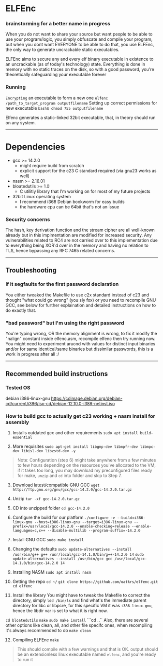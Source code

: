 # ELFEnc
### brainstorming for a better name in progress

When you do not want to share your source but want people to be able to use your program/logic, you simply obfuscate and compile your program, but when you dont want EVERYONE to be able to do that, you use ELFEnc, the only way to generate uncrackable static executables.

ELFEnc aims to secure any and every elf binary executable in existence to an uncrackable (as of today's technology) state.
Everything is done in memory with no static traces on the disk, so with a good password, you're theoretically safeguarding your executable forever

### Running

`Encrypting` an executable to form a new one
```elfenc /path_to_target_program outputfilename```
Setting up correct permissions for new executable
```bash$ chmod 755 outputfilename```

Elfenc generates a static-linked 32bit executable, that, in theory should run on any system.

---

# Dependencies

* gcc  >= 14.2.0
    - might require build from scratch
    - explicit support for the c23 C standard required (via gnu23 works as well)
* nasm >= 2.16.01
* bloatedutils >= 1.0
    - C utilitiy library that I'm working on for most of my future projects
* 32bit Linux operating system
    - I recommend i368 Debian bookworm for easy builds
    - the hardware cpu can be 64bit that's not an issue


### Security concerns

The hash, key derivation function and the stream cipher are all well-known already but in this implmentation are modified for increased security.
Any vulnerabilities related to RC4 are not carried over to this implementation due to everything being XOR'd over in the memory and having no relation to TLS, hence bypassing any RFC 7465 related concerns.

---

## Troubleshooting

### If it segfaults for the first password declaration

You either tweaked the Makefile to use c2x standard instead of c23 and thought "what could go wrong" (you sly fox) or you need to recompile GNU GCC, see below for further explaination and detailed instructions on how to do exactly that.

### "bad password" but I'm using the right password

You're typing wrong, OR the memory alignment is wrong, to fix it modify the "nalign" constant inside elfenc.asm, recompile elfenc then try running now. 
You might need to experiment aruond with values for distinct input binaries and/or for same identical/same binaries but dissimilar passwords, this is a work in progress after all :/

---

## Recommended build instructions

### Tested OS
debian i386-linux-gnu
https://cdimage.debian.org/debian-cd/current/i386/iso-cd/debian-12.10.0-i386-netinst.iso
 

### How to build gcc to actually get c23 working + nasm install for assembly

1. Installs outdated gcc and other requirements
```sudo apt install build-essential```

2. More requisites
```sudo apt-get install libgmp-dev libmpfr-dev libmpc-dev libisl-dev libzstd-dev -y```

> Note: Configuration (step 6) might take anywhere from a few minutes to few hours depending on the resources you've allocated to the VM, if it takes too long, you may download my preconfigured files ready for make, `unzip` and `cd` into folder and skip to Step 7.

3. Download latest/compatible GNU GCC
```wget http://ftp.gnu.org/gnu/gcc/gcc-14.2.0/gcc-14.2.0.tar.gz```

4. Unzip
```tar -xf gcc-14.2.0.tar.gz```

5. CD into unzipped folder
```cd gcc-14.2.0```

6. Configure the build for our platform
```./configure -v --build=i386-linux-gnu --host=i386-linux-gnu --target=i386-linux-gnu --prefix=/usr/local/gcc-14.2.0 --enable-checking=release --enable-languages=c,c++ --disable-multilib --program-suffix=-14.2.0```

7. Install GNU GCC
```sudo make install```

8. Changing the defaults
```sudo update-alternatives --install /usr/bin/g++ g++ /usr/local/gcc-14.1.0/bin/g++-14.2.0 14```
```sudo update-alternatives --install /usr/bin/gcc gcc /usr/local/gcc-14.1.0/bin/gcc-14.2.0 14```

9. Installing NASM
```sudo apt install nasm```

10. Getting the repo
```cd ~/```
```git clone https://github.com/oatkrs/elfenc.git```
```cd elfenc```

11. Install the library
You might have to tweak the Makefile to correct the directory, simply `ldd /bin/ls` and find what's the immediate parent directory for libc or libpcre, for this specific VM it was `i386-linux-gnu`, hence the libdir var is set to what it is right now.

```cd bloatedutils```
```make```
```sudo make install```
```cd ..``
Also, there are several other options like clean, all, and other file specifc ones, when recompiling it's always recommended to do `make clean`

12. Compiling ELFEnc
```make```
> This should compile with a few warnings and that is OK.
> output should be an extensionless linux executable named `elfenc`, and you're ready to run it

